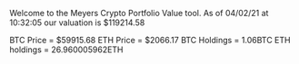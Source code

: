 Welcome to the Meyers Crypto Portfolio Value tool. 
As of 04/02/21 at 10:32:05 our valuation is $119214.58 

BTC Price = $59915.68
 ETH Price = $2066.17
BTC Holdings = 1.06BTC
 ETH holdings = 26.960005962ETH 
